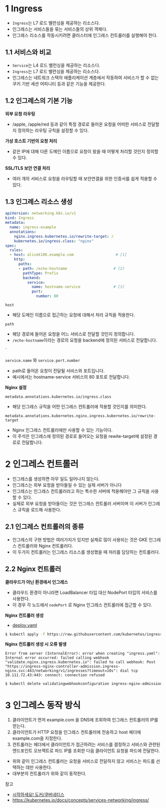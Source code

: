 # 1 Ingress

- `Ingress`는 L7 로드 밸런싱을 제공하는 리소스다.
- 인그레스는 서비스들을 묶는 서비스들의 상위 객체다.
- 인그레스 리소스를 작동시키려면 클러스터에 인그레스 컨트롤러를 실행해야 한다.



## 1.1 서비스와 비교

- `Service`는 L4 로드 밸런싱을 제공하는 리소스다.
- `Ingress`는 L7 로드 밸런싱을 제공하는 리소스다.
- 인그레스는 네트워크 스택의 애플리케이션 계층에서 작동하여 서비스가 할 수 없는 쿠키 기반 세션 어피니티 등과 같은 기능을 제공한다.



## 1.2 인그레스의 기본 기능

**외부 요청 라우팅**

- /apple, /apple/red 등과 같이 특정 경로로 들어온 요청을 어떠한 서비스로 전달할지 정의하는 라우팅 규칙을 설정할 수 있다.



**가상 호스트 기반의 요청 처리**

- 같은 IP에 대해 다른 도메인 이름으로 요청이 왔을 때 어떻게 처리할 것인지 정의할 수 있다.



**SSL/TLS 보안 연결 처리**

- 여러 개의 서비스로 요청을 라우팅할 때 보안연결을 위한 인증서를 쉽게 적용할 수 있다.



## 1.3 인그레스 리소스 생성

```yml
apiVersion: networking.k8s.io/v1
kind: Ingress
metadata:
  name: ingress-example
  annotations:
    nginx.ingress.kubernetes.io/rewrite-target: /
    kubernetes.io/ingress.class: "nginx"
spec:
  rules:
  - host: alicek106.example.com                   # [1]
    http:
      paths:
      - path: /echo-hostname                     # [2]
        pathType: Prefix
        backend: 
          service: 
            name: hostname-service               # [3]
            port: 
              number: 80
```

`host`

- 해당 도메인 이름으로 접근하는 요청에 대해서 처리 규칙을 적용한다.



`path`

- 해당 경로에 들어온 요청을 어느 서비스로 전달할 것인지 정의합니다.
- `/echo-hostname`이라는 경로의 요청을 backend에 정의된 서비스로 전달합니다.

`

`service.name` 와 `service.port.number`

- path로 들어온 요청이 전달될 서비스와 포트입니다.
- 예시에서는 hostname-service 서비스의 80 포트로 전달합니다.



**Nginx 설정**

`metadata.annotations.kubernetes.io/ingress.class`

- 해당 인그레스 규칙을 어떤 인그레스 컨트롤러에 적용할 것인지를 의미한다.



`metadata.annotations.kubernetes.nginx.ingress.kubernetes.io/rewrite-target`

- Nginx 인그레스 컨트롤러에만 사용할 수 있는 기능이다.
- 이 주석은 인그레스에 정의된 경로로 들어오는 요청을 rewite-target에 설정된 경로로 전달합니다. 



# 2 인그레스 컨트롤러

- 인그레스를 생성하면 아무 일도 일어나지 않는다.
- 인그레스는 외부 요청을 받아들일 수 있는 실제 서버가 아니다
- 인그레스는 인그레스 컨트롤러라고 하는 특수한 서버에 적용해야만 그 규칙을 사용할 수 있다.
- 실제로 외부 요청을 받아들이는 것은 인그레스 컨트롤러 서버이며 이 서버가 인그레스 규칙을 로드해 사용한다.



## 2.1 인그레스 컨트롤러의 종류

- 인그레스의 구현 방법은 여러가지가 있지만 실제로 많이 사용되는 것은 GKE 인그레스 컨트롤러와 Nginx 컨트롤러다.
- 이 두가지 컨트롤러는 인그레스 리소스를 생성했을 때 처리를 담당하는 컨트롤러다.



## 2.2 Nginx 컨트롤러

**클라우드가 아닌 환경에서 인그레스**

- 클라우드 환경이 아니라면 LoadBalancer 타입 대신 NodePort 타입의 서비스를 사용한다.
- 이 경우 각 노드에서 `nodePort` 로 Nginx 인그레스 컨트롤러에 접근할 수 있다.



**Nginx 컨트롤러 생성**

- [deploy.yaml](https://raw.githubusercontent.com/kubernetes/ingress-nginx/controller-v1.4.0/deploy/static/provider/baremetal/deploy.yaml)

```bash
$ kubectl apply -f https://raw.githubusercontent.com/kubernetes/ingress-nginx/controller-v1.4.0/deploy/static/provider/baremetal/deploy.yaml
```



**Nginx 컨트롤러 생성 시 오류 발생**

```
Error from server (InternalError): error when creating "ingress.yaml": Internal error occurred: failed calling webhook "validate.nginx.ingress.kubernetes.io": failed to call webhook: Post "https://ingress-nginx-controller-admission.ingress-nginx.svc:443/networking/v1/ingresses?timeout=10s": dial tcp 10.111.72.43:443: connect: connection refused
```

```bash
$ kubectl delete validatingwebhookconfiguration ingress-nginx-admission
```



# 3 인그레스 동작 방식

1. 클라이언트가 먼저 example.com 을 DNS에 조회하여 인그레스 컨트롤러의 IP를 얻는다.
2. 클라이언트가 HTTP 요청을 인그레스 컨트롤러에 전송하고 host 헤더에 example.com을 지정한다.
3. 컨트롤러는 헤더에서 클라이언트가 접근하려는 서비스를 결정하고 서비스와 관련된 엔드포인트 오브젝트로 파드 IP를 조회한 다음 클라이언트 요청을 파드에 전달한다.

- 위와 같이 인그레스 컨트롤러는 요청을 서비스로 전달하지 않고 서비스는 파드를 선택하는 데만 사용한다.
- 대부분의 컨트롤러가 위와 같이 동작한다.



참고

- [시작하세요! 도커/쿠버네티스](http://www.yes24.com/Product/Goods/84927385)
- https://kubernetes.io/docs/concepts/services-networking/ingress/